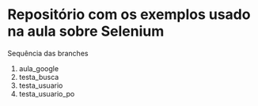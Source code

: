 # Repositório com os exemplos usado na aula sobre Selenium

Sequência das branches

1. aula_google
2. testa_busca
3. testa_usuario
4. testa_usuario_po
